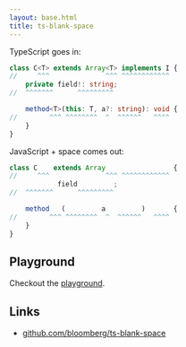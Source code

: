 ```yaml
---
layout: base.html
title: ts-blank-space
---
```


TypeScript goes in:

<!-- prettier-ignore -->
```typescript
class C<T> extends Array<T> implements I {
//     ^^^              ^^^ ^^^^^^^^^^^^
    private field!: string;
//  ^^^^^^^      ^^^^^^^^^

    method<T>(this: T, a?: string): void {
//        ^^^ ^^^^^^^^  ^  ^^^^^^   ^^^^
    }
}
```

JavaScript + space comes out:

<!-- prettier-ignore -->
```javascript
class C    extends Array                 {
//     ^^^              ^^^ ^^^^^^^^^^^^
            field         ;
//  ^^^^^^^      ^^^^^^^^^

    method   (         a         )       {
//        ^^^ ^^^^^^^^  ^  ^^^^^^   ^^^^
    }
}
```

## Playground

Checkout the [playground](./play).

## Links

-   [github.com/bloomberg/ts-blank-space](https://github.com/bloomberg/ts-blank-space)
